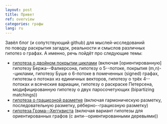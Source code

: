 ```yaml
---
layout: post
title: Привет
ref: overview
categories: графы
lang: ru
---
```


Завёл блог (и&nbsp;сопутствующий github) для мыслей-исследований по&nbsp;поводу раскрытия загадок, реальности и&nbsp;смыслов различных гипотез о&nbsp;графах.<!--more--> А&nbsp;именно, речь пойдёт про&nbsp;следующие темы:

* [гипотеза о&nbsp;двойном покрытии циклами](https://github.com/gexahedron/cycle-double-covers) (включая [ориентированную] гипотезу Бержа--Фалкерсона, гипотезу о&nbsp;5--потоке, покрытия (m,n)--циклами, гипотезу Буше о&nbsp;6-потоке в&nbsp;помеченных (signed) графах, гипотезы о&nbsp;потоках из&nbsp;единичных векторов, гипотезу о&nbsp;трёх 4--потоках и&nbsp;всяческие вариации, гипотезу о&nbsp;раскраске Петерсена, модифицированную гипотезу о&nbsp;двух паросочетующих (bipartizing matchings))
* [гипотеза о&nbsp;грациозной разметке](https://github.com/gexahedron/graceful-labeling) (включая гармоническую разметку, последовательную разметку, рёберно--грациозную разметку)
* [гипотеза Грэма--Хеггквиста](https://github.com/gexahedron/graham-haggkvist-conjecture) (включая вариант гипотезы для ориентированных графов (с&nbsp;анти--ориентированными деревьями))
